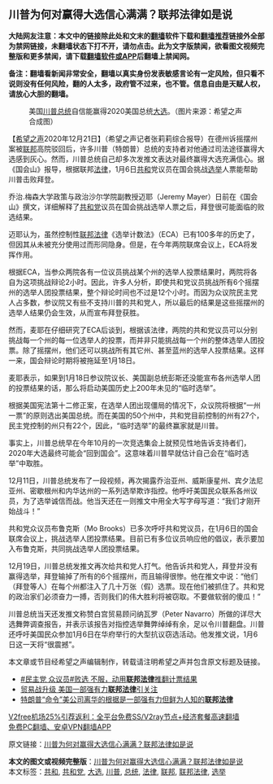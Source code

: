  <h2>川普为何对赢得大选信心满满？联邦法律如是说</h2> <p class="notice"><b>大陆网友注意：本文中的链接除此处和文末的<a href="https://github.com/bannedbook/fanqiang" >翻墙</a>软件下载和<a href="https://github.com/killgcd/justmysocks/blob/master/README.md">翻墙推荐</a>链接外全部为禁网链接，未翻墙状态下打不开，请勿点击。此为文字版禁闻，欲看图文视频完整版和更多禁闻，请下载<a href="https://github.com/bannedbook/fanqiang">翻墙软件或APP</a>后翻墙上禁闻网。</p><p>备注：翻墙看新闻非常安全，翻墙以真实身份发表敏感言论有一定风险，但只看不说则没有任何风险，翻的人太多，政府管不过来，也不管。信息自由是天赋人权，请放心大胆的翻墙。</b></p>  <div class="entry"> <figure><figcaption>美国<a href="https://www.bannedbook.org/bnews/tag/%e5%b7%9d%e6%99%ae/" class="st_tag internal_tag" rel="tag" title="标签 川普 下的日志">川普</a><a href="https://www.bannedbook.org/bnews/tag/%e6%80%bb%e7%bb%9f/" class="st_tag internal_tag" rel="tag" title="标签 总统 下的日志">总统</a>自信能赢得2020美国总统<a href="https://www.bannedbook.org/bnews/tag/%e5%a4%a7%e9%80%89/" class="st_tag internal_tag" rel="tag" title="标签 大选 下的日志">大选</a>。（图片来源：希望之声合成图）</figcaption></figure> <p>【<span class='wp_keywordlink_affiliate'><a href="https://www.soundofhope.org" title="希望之声" target="_blank">希望之声</a></span>2020年12月21日】（希望之声记者张莉莉综合报导）在德州诉摇摆州案被<a href="https://www.bannedbook.org/bnews/tag/%E8%81%94%E9%82%A6/" class="st_tag internal_tag" rel="tag" title="标签 联邦 下的日志">联邦</a>高院驳回后，许多川普（特朗普）总统的支持者对他通过司法途径赢得大选感到灰心。然而，川普总统自己却多次发推文表达对最终赢得大选充满信心。据《国会山》报导，根据联邦<a href="https://www.bannedbook.org/bnews/tag/%e6%b3%95%e5%be%8b/" class="st_tag internal_tag" rel="tag" title="标签 法律 下的日志">法律</a>，1月6日<a href="https://www.bannedbook.org/bnews/tag/%E5%85%B1%E5%92%8C/" class="st_tag internal_tag" rel="tag" title="标签 共和 下的日志">共和</a>党议员在国会挑战<a href="https://www.bannedbook.org/bnews/tag/%e9%80%89%e4%b8%be/" class="st_tag internal_tag" rel="tag" title="标签 选举 下的日志">选举</a>人票能帮助川普击败拜登。</p> <p>乔治.梅森大学政策与政治沙尔学院副教授迈耶（Jeremy Mayer）日前在《国会山》撰文，详细解释了<a href="https://www.bannedbook.org/bnews/tag/%e5%85%b1%e5%92%8c%e5%85%9a/" class="st_tag internal_tag" rel="tag" title="标签 共和党 下的日志">共和党</a>议员在国会挑战选举人票之后，拜登很可能面临的败选结果。</p> <p>迈耶认为，虽然控制性<a href="https://www.bannedbook.org/bnews/tag/%E8%81%94%E9%82%A6%E6%B3%95%E5%BE%8B/" class="st_tag internal_tag" rel="tag" title="标签 联邦法律 下的日志">联邦法律</a>《选举计数法》（ECA）已有100多年的历史了，但因其从未被充分使用过而形同隐身。但是，在今年两院联席会议上，ECA将发挥作用。</p> <p>根据ECA，当参众两院各有一位议员挑战某个州的选举人投票结果时，两院将各自为这项挑战辩论2小时。因此，许多人分析，即使共和党议员挑战所有6个摇摆州的选举人团投票结果，整个辩论时间也不过是12个小时。而因为众议院民主党人占多数，参议院又有些不支持川普的共和党人，所以最后的结果是这些摇摆州的选举人结果仍会生效，从而宣布拜登获胜。</p>  <p>然而，麦耶在仔细研究了ECA后谈到，根据该法律，两院的共和党议员可以分别挑战每一个州的每一位选举人的投票，而并非只能挑战每一个州的整体选举人团投票。除了摇摆州，他们还可以挑战所有其它州、甚至蓝州的选举人投票结果。这样一来，国会辩论时期将被拖延至1月18日。</p> <p>麦耶表示，如果到1月18日参议院议长、美国副总统彭斯还没能宣布各州选举人团的投票结果的话，那么将启动美国历史上200年未见的“临时选举”。</p> <p>根据美国宪法第十二修正案，在选举人团出现僵局的情况下，众议院将根据“一州一票”的原则选出美国总统。而在美国的50个州中，共和党目前控制的州有27个，民主党控制的州只有22个，因此，“临时选举”的最终赢家就是川普。</p> <p>事实上，川普总统早在今年10月的一次竞选集会上就预见性地告诉支持者们，2020年大选最终可能会“回到国会”。这意味着川普早就估计自己会在“临时选举”中取胜。</p>  <p>12月11日，川普总统发布了一段视频，再次揭露乔治亚州、威斯康星州、宾夕法尼亚州、密歇根州和内华达州的一系列选举欺诈指控。他呼吁美国民众联系各州议员，为了选举诚信而战。他当天还在一则推文中用全大写字母写道：“我们才刚开始战斗！”</p> <p></p> <p>共和党众议员布鲁克斯（Mo Brooks）已多次呼吁共和党议员，在1月6日的国会联席会议上，挑战选举人团投票结果。目前已有多位议员响应他的倡议，表示要加入布鲁克斯，共同挑战选举人团投票结果。</p> <p>12月19日，川普总统发推文再次给共和党人打气。他告诉共和党人，拜登并没有赢得选举，拜登输掉了所有的6个摇摆州，而且输得很惨。他在推文中说：“他们（拜登等人）在每个州都注入了几十万张（假）选票。现在他们被抓住了。共和党的政治家们必须奋力一搏，否则我们的伟大胜利将被窃取。不要做软弱的傻瓜！”</p>  <p>川普总统当天还发推文称赞白宫贸易顾问纳瓦罗（Peter Navarro）所做的详尽大选舞弊调查报告，并表示该报告对指控选举舞弊绰绰有余，足以令川普翻盘。川普还呼吁美国民众参加1月6日在华府举行的大型抗议窃选活动。他发推文说，1月6日这一天将“很震撼”。</p> <p></p> <p>本文章或节目经希望之声编辑制作，转载请注明希望之声并包含原文标题及链接。</p> <ul class='op-related-articles' title='相关阅读'> <li><a href='https://www.bannedbook.org/bnews/bannedvideo/20201211/1445642.html' target='_blank'>#民主党 众议员#败选 不服，动用<b>联邦法律</b>推翻计票结果</a></li> <li><a href='https://www.bannedbook.org/bnews/cbnews/20190825/1180534.html' target='_blank'>贸易战升级 美国一部强有力<b>联邦法律</b>引关注</a></li> <li><a href='https://www.bannedbook.org/bnews/headline/20190825/1180342.html' target='_blank'>特朗普“命令”美公司离华的根据是一部强有力但鲜为人知的<b>联邦法律</b></a></li> </ul> <p class="texttj"> <a href="https://github.com/bannedbook/fanqiang/wiki/V2ray%E6%9C%BA%E5%9C%BA" target="_blank">V2free机场25%引荐返利：全平台免费SS/V2ray节点+经济套餐高速翻墙</a><br/> <a href="https://github.com/bannedbook/fanqiang/wiki/%E7%A6%81%E9%97%BB%E7%BD%91%E5%AE%89%E5%8D%93%E7%BF%BB%E5%A2%99%E6%96%B0%E9%97%BBAPP" target="_blank">免费PC翻墙、安卓VPN翻墙APP</a></p><p>原文链接：<a class="src_link"  href="https://www.soundofhope.org/post/455806" target="_blank">川普为何对赢得大选信心满满？联邦法律如是说</a></p> <a name='sharetosocial'></a>       <div><b>本文的图文或视频完整版</b>：<a href='https://www.bannedbook.org/bnews/comments/20201221/1452319.html'>川普为何对赢得大选信心满满？联邦法律如是说</a></div>  </div><!--END ENTRY--> <div class="postfooter"> <div>本文标签：<a href="https://www.bannedbook.org/bnews/tag/%E5%85%B1%E5%92%8C/" rel="tag">共和</a>, <a href="https://www.bannedbook.org/bnews/tag/%e5%85%b1%e5%92%8c%e5%85%9a/" rel="tag">共和党</a>, <a href="https://www.bannedbook.org/bnews/tag/%e5%a4%a7%e9%80%89/" rel="tag">大选</a>, <a href="https://www.bannedbook.org/bnews/tag/%e5%b7%9d%e6%99%ae/" rel="tag">川普</a>, <a href="https://www.bannedbook.org/bnews/tag/%e6%80%bb%e7%bb%9f/" rel="tag">总统</a>, <a href="https://www.bannedbook.org/bnews/tag/%e6%b3%95%e5%be%8b/" rel="tag">法律</a>, <a href="https://www.bannedbook.org/bnews/tag/%E8%81%94%E9%82%A6/" rel="tag">联邦</a>, <a href="https://www.bannedbook.org/bnews/tag/%E8%81%94%E9%82%A6%E6%B3%95%E5%BE%8B/" rel="tag">联邦法律</a>, <a href="https://www.bannedbook.org/bnews/tag/%e9%80%89%e4%b8%be/" rel="tag">选举</a></div>  </div><!--END POSTFOOTER--> 